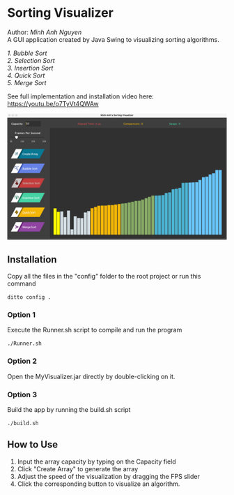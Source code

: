 # Sorting Visualizer
Author: *Minh Anh Nguyen*  
A GUI application created by Java Swing to visualizing sorting algorithms.  

*1. Bubble Sort*  
*2. Selection Sort*  
*3. Insertion Sort*  
*4. Quick Sort*  
*5. Merge Sort*  

See full implementation and installation video here:  
https://youtu.be/o7TyVt4QWAw

<img src="screenshots/visualizing.png" alt="visualizing algorithm" width=800 />

## Installation
Copy all the files in the "config" folder to the root project or run this command  

```
ditto config .
```

### Option 1
Execute the Runner.sh script to compile and run the program

```
./Runner.sh
```

### Option 2
Open the MyVisualizer.jar directly by double-clicking on it.

### Option 3
Build the app by running the build.sh script

```
./build.sh
```
## How to Use
1. Input the array capacity by typing on the Capacity field
2. Click "Create Array" to generate the array
3. Adjust the speed of the visualization by dragging the FPS slider
4. Click the corresponding button to visualize an algorithm.
